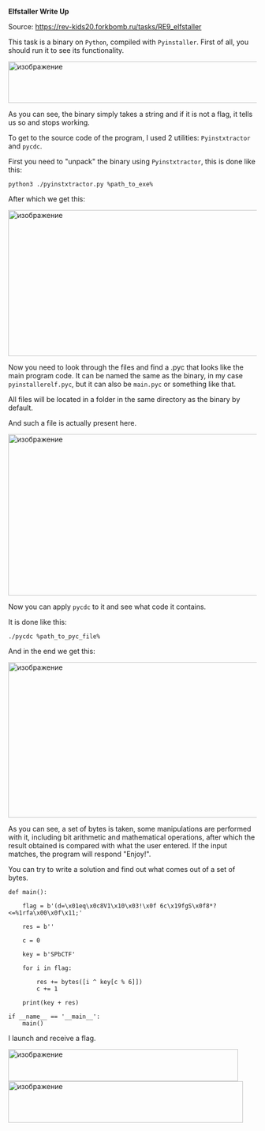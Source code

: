 **Elfstaller Write Up**

Source: https://rev-kids20.forkbomb.ru/tasks/RE9_elfstaller

This task is a binary on ```Python```, compiled with ```Pyinstaller```. First of all, you should run it to see its functionality.

<img width="537" height="84" alt="изображение" src="https://github.com/user-attachments/assets/929d4d99-2bc8-4749-9b7e-d7f2b6f643ef" />

As you can see, the binary simply takes a string and if it is not a flag, it tells us so and stops working.

To get to the source code of the program, I used 2 utilities: ```Pyinstxtractor``` and ```pycdc```.

First you need to "unpack" the binary using ```Pyinstxtractor```, this is done like this:

```python3 ./pyinstxtractor.py %path_to_exe%```

After which we get this:

<img width="870" height="296" alt="изображение" src="https://github.com/user-attachments/assets/e3845e9b-4b57-4e69-a356-219ab0d388c6" />

Now you need to look through the files and find a .pyc that looks like the main program code. It can be named the same as the binary, in my case ```pyinstallerelf.pyc```, but it can also be ```main.pyc``` or something like that.

All files will be located in a folder in the same directory as the binary by default.

And such a file is actually present here.

<img width="1275" height="327" alt="изображение" src="https://github.com/user-attachments/assets/f5d0f82b-7c32-445d-af75-df977000dbb5" />

Now you can apply ```pycdc``` to it and see what code it contains.

It is done like this:

```./pycdc %path_to_pyc_file%```

And in the end we get this:

<img width="678" height="315" alt="изображение" src="https://github.com/user-attachments/assets/3915ae48-f02c-4b41-94a1-e99dc6afd1a8" />

As you can see, a set of bytes is taken, some manipulations are performed with it, including bit arithmetic and mathematical operations, after which the result obtained is compared with what the user entered.
If the input matches, the program will respond "Enjoy!".

You can try to write a solution and find out what comes out of a set of bytes.

```
def main():
    
    flag = b'(d=\x01eq\x0c8V1\x10\x03!\x0f 6c\x19fgS\x0f8*?<=%1rfa\x00\x0f\x11;'
    
    res = b''
    
    c = 0
    
    key = b'SPbCTF'
    
    for i in flag:
        
        res += bytes([i ^ key[c % 6]])
        c += 1
       
    print(key + res)

if __name__ == '__main__':
    main()
```

I launch and receive a flag.

<img width="466" height="65" alt="изображение" src="https://github.com/user-attachments/assets/58398104-8243-4062-a65e-f9789b69b16f" />
<img width="476" height="84" alt="изображение" src="https://github.com/user-attachments/assets/b1669452-dff7-4e1c-8a7a-af4ec94b043f" />


